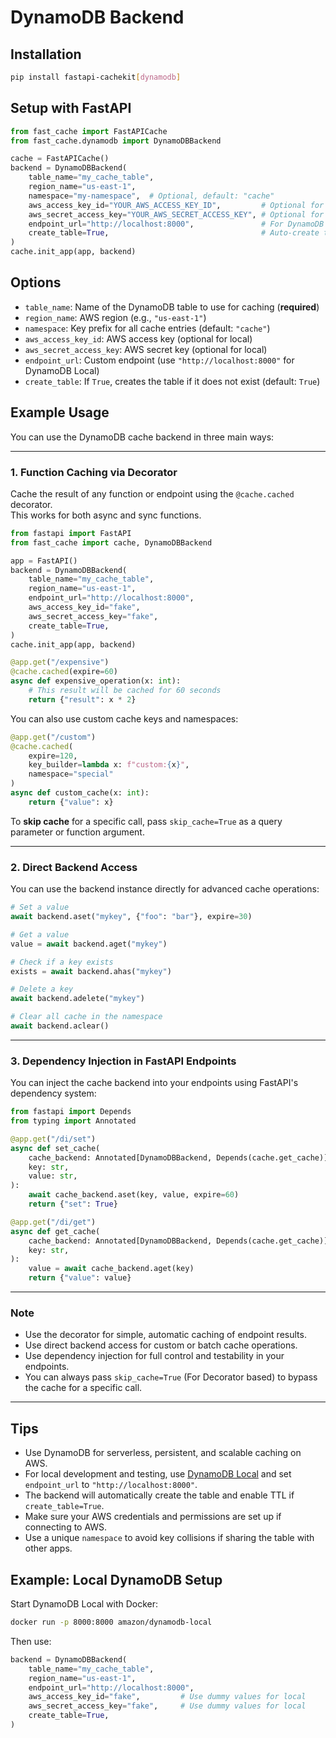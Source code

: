 # DynamoDB Backend

## Installation

```bash
pip install fastapi-cachekit[dynamodb]
```

## Setup with FastAPI

```python
from fast_cache import FastAPICache
from fast_cache.dynamodb import DynamoDBBackend

cache = FastAPICache()
backend = DynamoDBBackend(
    table_name="my_cache_table",
    region_name="us-east-1",
    namespace="my-namespace",  # Optional, default: "cache"
    aws_access_key_id="YOUR_AWS_ACCESS_KEY_ID",         # Optional for local
    aws_secret_access_key="YOUR_AWS_SECRET_ACCESS_KEY", # Optional for local
    endpoint_url="http://localhost:8000",               # For DynamoDB Local
    create_table=True,                                  # Auto-create table if needed
)
cache.init_app(app, backend)
```

## Options

- `table_name`: Name of the DynamoDB table to use for caching (**required**)
- `region_name`: AWS region (e.g., `"us-east-1"`)
- `namespace`: Key prefix for all cache entries (default: `"cache"`)
- `aws_access_key_id`: AWS access key (optional for local)
- `aws_secret_access_key`: AWS secret key (optional for local)
- `endpoint_url`: Custom endpoint (use `"http://localhost:8000"` for DynamoDB Local)
- `create_table`: If `True`, creates the table if it does not exist (default: `True`)


## Example Usage

You can use the DynamoDB cache backend in three main ways:

---

### 1. **Function Caching via Decorator**

Cache the result of any function or endpoint using the `@cache.cached` decorator.  
This works for both async and sync functions.

```python
from fastapi import FastAPI
from fast_cache import cache, DynamoDBBackend

app = FastAPI()
backend = DynamoDBBackend(
    table_name="my_cache_table",
    region_name="us-east-1",
    endpoint_url="http://localhost:8000",
    aws_access_key_id="fake",
    aws_secret_access_key="fake",
    create_table=True,
)
cache.init_app(app, backend)

@app.get("/expensive")
@cache.cached(expire=60)
async def expensive_operation(x: int):
    # This result will be cached for 60 seconds
    return {"result": x * 2}
```

You can also use custom cache keys and namespaces:

```python
@app.get("/custom")
@cache.cached(
    expire=120,
    key_builder=lambda x: f"custom:{x}",
    namespace="special"
)
async def custom_cache(x: int):
    return {"value": x}
```

To **skip cache** for a specific call, pass `skip_cache=True` as a query parameter or function argument.

---

### 2. **Direct Backend Access**

You can use the backend instance directly for advanced cache operations:

```python
# Set a value
await backend.aset("mykey", {"foo": "bar"}, expire=30)

# Get a value
value = await backend.aget("mykey")

# Check if a key exists
exists = await backend.ahas("mykey")

# Delete a key
await backend.adelete("mykey")

# Clear all cache in the namespace
await backend.aclear()
```

---

### 3. **Dependency Injection in FastAPI Endpoints**

You can inject the cache backend into your endpoints using FastAPI's dependency system:

```python
from fastapi import Depends
from typing import Annotated

@app.get("/di/set")
async def set_cache(
    cache_backend: Annotated[DynamoDBBackend, Depends(cache.get_cache)],
    key: str,
    value: str,
):
    await cache_backend.aset(key, value, expire=60)
    return {"set": True}

@app.get("/di/get")
async def get_cache(
    cache_backend: Annotated[DynamoDBBackend, Depends(cache.get_cache)],
    key: str,
):
    value = await cache_backend.aget(key)
    return {"value": value}
```

---

### **Note**

- Use the decorator for simple, automatic caching of endpoint results.
- Use direct backend access for custom or batch cache operations.
- Use dependency injection for full control and testability in your endpoints.
- You can always pass `skip_cache=True` (For Decorator based) to bypass the cache for a specific call. 

---

## Tips

- Use DynamoDB for serverless, persistent, and scalable caching on AWS.
- For local development and testing, use [DynamoDB Local](https://docs.aws.amazon.com/amazondynamodb/latest/developerguide/DynamoDBLocal.html) and set `endpoint_url` to `"http://localhost:8000"`.
- The backend will automatically create the table and enable TTL if `create_table=True`.
- Make sure your AWS credentials and permissions are set up if connecting to AWS.
- Use a unique `namespace` to avoid key collisions if sharing the table with other apps.

## Example: Local DynamoDB Setup

Start DynamoDB Local with Docker:

```bash
docker run -p 8000:8000 amazon/dynamodb-local
```

Then use:

```python
backend = DynamoDBBackend(
    table_name="my_cache_table",
    region_name="us-east-1",
    endpoint_url="http://localhost:8000",
    aws_access_key_id="fake",         # Use dummy values for local
    aws_secret_access_key="fake",     # Use dummy values for local
    create_table=True,
)
```